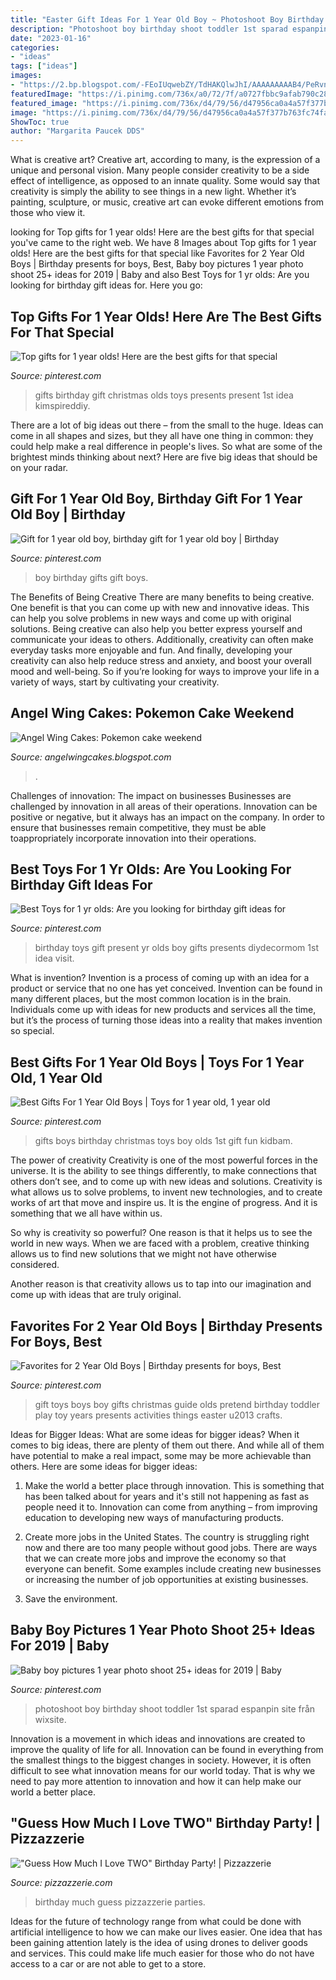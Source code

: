 ```yaml
---
title: "Easter Gift Ideas For 1 Year Old Boy ~ Photoshoot Boy Birthday Shoot Toddler 1st Sparad Espanpin Site Från Wixsite"
description: "Photoshoot boy birthday shoot toddler 1st sparad espanpin site från wixsite"
date: "2023-01-16"
categories:
- "ideas"
tags: ["ideas"]
images:
- "https://2.bp.blogspot.com/-FEoIUqwebZY/TdHAKQlwJhI/AAAAAAAAAB4/PeRvnen9qgc/s1600/picachucake.jpg"
featuredImage: "https://i.pinimg.com/736x/a0/72/7f/a0727fbbc9afab790c289108f4263cc6--christmas-toys-christmas-.jpg"
featured_image: "https://i.pinimg.com/736x/d4/79/56/d47956ca0a4a57f377b763fc74fa63f2.jpg"
image: "https://i.pinimg.com/736x/d4/79/56/d47956ca0a4a57f377b763fc74fa63f2.jpg"
ShowToc: true
author: "Margarita Paucek DDS"
---
```



What is creative art?
Creative art, according to many, is the expression of a unique and personal vision. Many people consider creativity to be a side effect of intelligence, as opposed to an innate quality. Some would say that creativity is simply the ability to see things in a new light. Whether it’s painting, sculpture, or music, creative art can evoke different emotions from those who view it.

	

		
looking for Top gifts for 1 year olds! Here are the best gifts for that special you've came to the right web. We have 8 Images about Top gifts for 1 year olds! Here are the best gifts for that special like Favorites for 2 Year Old Boys | Birthday presents for boys, Best, Baby boy pictures 1 year photo shoot 25+ ideas for 2019 | Baby and also Best Toys for 1 yr olds: Are you looking for birthday gift ideas for. Here you go:
		
    
## Top Gifts For 1 Year Olds! Here Are The Best Gifts For That Special

<img loading=lazy src="https://i.pinimg.com/736x/d4/79/56/d47956ca0a4a57f377b763fc74fa63f2.jpg" onerror="this.onerror=null;this.src='https://tse4.mm.bing.net/th?id=OIP.B3QYQwhN0VTkxwYa2ckpDwHaPG&amp;pid=15.1';" alt="Top gifts for 1 year olds! Here are the best gifts for that special">

_Source: pinterest.com_

>gifts birthday gift christmas olds toys presents present 1st idea kimspireddiy. 

	

There are a lot of big ideas out there – from the small to the huge. Ideas can come in all shapes and sizes, but they all have one thing in common: they could help make a real difference in people's lives. So what are some of the brightest minds thinking about next? Here are five big ideas that should be on your radar.

    
## Gift For 1 Year Old Boy, Birthday Gift For 1 Year Old Boy | Birthday

<img loading=lazy src="https://i.pinimg.com/originals/34/1e/ec/341eec3a372ed320eebdc20f583d9789.jpg" onerror="this.onerror=null;this.src='https://tse2.mm.bing.net/th?id=OIP.Mva-N4Q031mdiaNHKs0ALAHaIu&amp;pid=15.1';" alt="Gift for 1 year old boy, birthday gift for 1 year old boy | Birthday">

_Source: pinterest.com_

>boy birthday gifts gift boys. 

	

The Benefits of Being Creative
There are many benefits to being creative. One benefit is that you can come up with new and innovative ideas. This can help you solve problems in new ways and come up with original solutions. Being creative can also help you better express yourself and communicate your ideas to others. Additionally, creativity can often make everyday tasks more enjoyable and fun. And finally, developing your creativity can also help reduce stress and anxiety, and boost your overall mood and well-being. So if you’re looking for ways to improve your life in a variety of ways, start by cultivating your creativity.

    
## Angel Wing Cakes: Pokemon Cake Weekend

<img loading=lazy src="https://2.bp.blogspot.com/-FEoIUqwebZY/TdHAKQlwJhI/AAAAAAAAAB4/PeRvnen9qgc/s1600/picachucake.jpg" onerror="this.onerror=null;this.src='https://tse4.mm.bing.net/th?id=OIP.Vhsg-IcezPNnzpzf3oUEcAAAAA&amp;pid=15.1';" alt="Angel Wing Cakes: Pokemon cake weekend">

_Source: angelwingcakes.blogspot.com_

>. 

	

Challenges of innovation: The impact on businesses
Businesses are challenged by innovation in all areas of their operations. Innovation can be positive or negative, but it always has an impact on the company. In order to ensure that businesses remain competitive, they must be able toappropriately incorporate innovation into their operations.

    
## Best Toys For 1 Yr Olds: Are You Looking For Birthday Gift Ideas For

<img loading=lazy src="https://i.pinimg.com/736x/54/df/95/54df950c237ece4eda15c144235c28ec.jpg" onerror="this.onerror=null;this.src='https://tse4.mm.bing.net/th?id=OIP.pnwYamYRxoG_sQYpjV2OigHaM9&amp;pid=15.1';" alt="Best Toys for 1 yr olds: Are you looking for birthday gift ideas for">

_Source: pinterest.com_

>birthday toys gift present yr olds boy gifts presents diydecormom 1st idea visit. 

	

What is invention?
Invention is a process of coming up with an idea for a product or service that no one has yet conceived. Invention can be found in many different places, but the most common location is in the brain. Individuals come up with ideas for new products and services all the time, but it’s the process of turning those ideas into a reality that makes invention so special.

    
## Best Gifts For 1 Year Old Boys | Toys For 1 Year Old, 1 Year Old

<img loading=lazy src="https://i.pinimg.com/736x/be/6f/76/be6f7647c6ab023a76088e75c320af10.jpg" onerror="this.onerror=null;this.src='https://tse1.mm.bing.net/th?id=OIP.3e59RFQxAAa6lsYyqHwYhwHaPH&amp;pid=15.1';" alt="Best Gifts For 1 Year Old Boys | Toys for 1 year old, 1 year old">

_Source: pinterest.com_

>gifts boys birthday christmas toys boy olds 1st gift fun kidbam. 

	

The power of creativity
Creativity is one of the most powerful forces in the universe. It is the ability to see things differently, to make connections that others don’t see, and to come up with new ideas and solutions.
Creativity is what allows us to solve problems, to invent new technologies, and to create works of art that move and inspire us. It is the engine of progress. And it is something that we all have within us.

So why is creativity so powerful? One reason is that it helps us to see the world in new ways. When we are faced with a problem, creative thinking allows us to find new solutions that we might not have otherwise considered.

Another reason is that creativity allows us to tap into our imagination and come up with ideas that are truly original.

    
## Favorites For 2 Year Old Boys | Birthday Presents For Boys, Best

<img loading=lazy src="https://i.pinimg.com/736x/a0/72/7f/a0727fbbc9afab790c289108f4263cc6--christmas-toys-christmas-.jpg" onerror="this.onerror=null;this.src='https://tse4.mm.bing.net/th?id=OIP.9FA4pjcDDFZOYCwYWS-ktAHaJ3&amp;pid=15.1';" alt="Favorites for 2 Year Old Boys | Birthday presents for boys, Best">

_Source: pinterest.com_

>gift toys boys boy gifts christmas guide olds pretend birthday toddler play toy years presents activities things easter u2013 crafts. 

	

Ideas for Bigger Ideas: What are some ideas for bigger ideas?
When it comes to big ideas, there are plenty of them out there. And while all of them have potential to make a real impact, some may be more achievable than others. Here are some ideas for bigger ideas:
1. Make the world a better place through innovation. This is something that has been talked about for years and it's still not happening as fast as people need it to. Innovation can come from anything – from improving education to developing new ways of manufacturing products.

2. Create more jobs in the United States. The country is struggling right now and there are too many people without good jobs. There are ways that we can create more jobs and improve the economy so that everyone can benefit. Some examples include creating new businesses or increasing the number of job opportunities at existing businesses.

3. Save the environment.

    
## Baby Boy Pictures 1 Year Photo Shoot 25+ Ideas For 2019 | Baby

<img loading=lazy src="https://i.pinimg.com/originals/c4/fd/33/c4fd33923a0e15994224e1e714d80953.jpg" onerror="this.onerror=null;this.src='https://tse1.mm.bing.net/th?id=OIP.5X1dTtVO-YuM5ApSERGu4QAAAA&amp;pid=15.1';" alt="Baby boy pictures 1 year photo shoot 25+ ideas for 2019 | Baby">

_Source: pinterest.com_

>photoshoot boy birthday shoot toddler 1st sparad espanpin site från wixsite. 

	

Innovation is a movement in which ideas and innovations are created to improve the quality of life for all. Innovation can be found in everything from the smallest things to the biggest changes in society. However, it is often difficult to see what innovation means for our world today. That is why we need to pay more attention to innovation and how it can help make our world a better place.

    
## &quot;Guess How Much I Love TWO&quot; Birthday Party! | Pizzazzerie

<img loading=lazy src="http://pizzazzerie.com/wp-content/uploads/2012/03/Two-Year-Old-Birthday-Party-Pictures-5.jpg" onerror="this.onerror=null;this.src='https://tse1.mm.bing.net/th?id=OIP.yu7oHmPocHSpBLO7eWIl4AHaE7&amp;pid=15.1';" alt="&quot;Guess How Much I Love TWO&quot; Birthday Party! | Pizzazzerie">

_Source: pizzazzerie.com_

>birthday much guess pizzazzerie parties. 

	

Ideas for the future of technology range from what could be done with artificial intelligence to how we can make our lives easier. One idea that has been gaining attention lately is the idea of using drones to deliver goods and services. This could make life much easier for those who do not have access to a car or are not able to get to a store.


